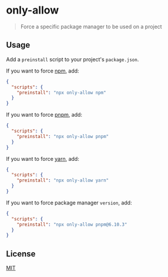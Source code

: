 # only-allow

> Force a specific package manager to be used on a project

## Usage

Add a `preinstall` script to your project's `package.json`.

If you want to force [npm](https://docs.npmjs.com/cli/npm), add:

```json
{
  "scripts": {
    "preinstall": "npx only-allow npm"
  }
}
```

If you want to force [pnpm](https://pnpm.js.org/), add:

```json
{
  "scripts": {
    "preinstall": "npx only-allow pnpm"
  }
}
```

If you want to force [yarn](https://yarnpkg.com/), add:

```json
{
  "scripts": {
    "preinstall": "npx only-allow yarn"
  }
}
```
If you want to force package manager `version`, add:

```json
{
  "scripts": {
    "preinstall": "npx only-allow pnpm@6.10.3"
  }
}
```

## License

[MIT](LICENSE)
